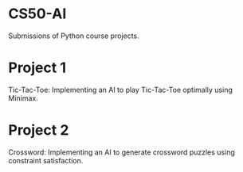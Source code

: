 # CS50-AI
Submissions of Python course projects.

# Project 1
Tic-Tac-Toe: Implementing an AI to play Tic-Tac-Toe optimally using Minimax.

# Project 2
Crossword: Implementing an AI to generate crossword puzzles using constraint satisfaction.
